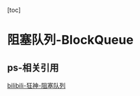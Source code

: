 [toc]

# 阻塞队列-BlockQueue







## ps-相关引用

[bilibili-狂神-阻塞队列](https://www.bilibili.com/video/BV1B7411L7tE?p=19)

